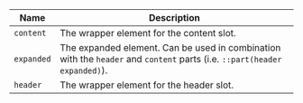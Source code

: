 
| Name | Description |
| --- | --- |
| `content` | The wrapper element for the content slot. |
| `expanded` | The expanded element. Can be used in combination with the `header` and `content` parts (i.e. `::part(header expanded)`). |
| `header` | The wrapper element for the header slot. |


